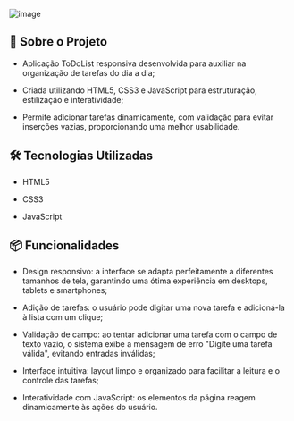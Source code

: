 ![image](https://github.com/user-attachments/assets/0d675eb5-eb8e-4647-a0fa-65c33a12761a)




## 📂 Sobre o Projeto
* Aplicação ToDoList responsiva desenvolvida para auxiliar na organização de tarefas do dia a dia;
  
* Criada utilizando HTML5, CSS3 e JavaScript para estruturação, estilização e interatividade;
  
* Permite adicionar tarefas dinamicamente, com validação para evitar inserções vazias, proporcionando uma melhor usabilidade.

## 🛠 Tecnologias Utilizadas

* HTML5

* CSS3

* JavaScript

## 📦 Funcionalidades

* Design responsivo: a interface se adapta perfeitamente a diferentes tamanhos de tela, garantindo uma ótima experiência em desktops, tablets e smartphones;

* Adição de tarefas: o usuário pode digitar uma nova tarefa e adicioná-la à lista com um clique;

* Validação de campo: ao tentar adicionar uma tarefa com o campo de texto vazio, o sistema exibe a mensagem de erro "Digite uma tarefa válida", evitando entradas inválidas;

* Interface intuitiva: layout limpo e organizado para facilitar a leitura e o controle das tarefas;

* Interatividade com JavaScript: os elementos da página reagem dinamicamente às ações do usuário.
